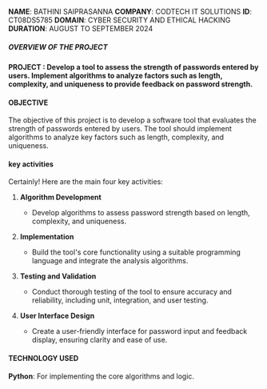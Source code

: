 **NAME**: BATHINI SAIPRASANNA
**COMPANY**: CODTECH IT SOLUTIONS
**ID**: CT08DS5785
**DOMAIN**: CYBER SECURITY AND ETHICAL HACKING
**DURATION**: AUGUST TO SEPTEMBER 2024
 


##### OVERVIEW OF THE PROJECT


#### PROJECT :  Develop a tool to assess the strength of passwords entered by users. Implement algorithms to analyze factors such as length, complexity, and uniqueness to provide feedback on password strength.


#### OBJECTIVE
The objective of this project is to develop a software tool that evaluates the strength of passwords entered by users.
The tool should implement algorithms to analyze key factors such as length, complexity, and uniqueness.


#### key activities
Certainly! Here are the main four key activities:

1. **Algorithm Development**
   - Develop algorithms to assess password strength based on length, complexity, and uniqueness.

2. **Implementation**
   - Build the tool's core functionality using a suitable programming language and integrate the analysis algorithms.

3. **Testing and Validation**
   - Conduct thorough testing of the tool to ensure accuracy and reliability, including unit, integration, and user testing.

4. **User Interface Design**
   - Create a user-friendly interface for password input and feedback display, ensuring clarity and ease of use.
  

#### TECHNOLOGY USED
**Python**: For implementing the core algorithms and logic.
